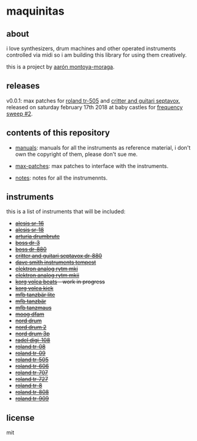 # maquinitas

## about

i love synthesizers, drum machines and other operated instruments controlled via midi so i am building this library for using them creatively.

this is a project by [aarón montoya-moraga](http://montoyamoraga.io/).

## releases


v0.0.1: max patches for [roland tr-505](https://github.com/montoyamoraga/maquinitas/blob/gh-pages/notes/roland-tr-505.md) and [critter and guitari septavox]((https://github.com/montoyamoraga/maquinitas/blob/gh-pages/notes/critter-and-guitari-septavox.md)),  released on saturday february 17th 2018 at baby castles for [frequency sweep #2](http://frequencysweep.com/).

## contents of this repository

* [manuals](https://github.com/montoyamoraga/maquinitas/tree/gh-pages/manuals): manuals for all the instruments as reference material, i don't own the copyright of them, please don't sue me.

* [max-patches](https://github.com/montoyamoraga/maquinitas/tree/gh-pages/max-patches): max patches to interface with the instruments.

* [notes](https://github.com/montoyamoraga/maquinitas/tree/gh-pages/notes): notes for all the instrumennts.

## instruments

this is a list of instruments that will be included:

* ~~[alesis sr-16](https://github.com/montoyamoraga/maquinitas/blob/gh-pages/notes/alesis-sr-16.md)~~
* ~~[alesis sr-18](https://github.com/montoyamoraga/maquinitas/blob/gh-pages/notes/alesis-sr-18.md)~~
* ~~[arturia drumbrute](https://github.com/montoyamoraga/maquinitas/blob/gh-pages/notes/arturia-drumbrute.md)~~
* ~~[boss dr-3](https://github.com/montoyamoraga/maquinitas/blob/gh-pages/notes/boss-dr-3.md)~~
* ~~[boss dr-880](https://github.com/montoyamoraga/maquinitas/blob/gh-pages/notes/boss-dr-880.md)~~
* ~~[critter and guitari septavox dr-880](https://github.com/montoyamoraga/maquinitas/blob/gh-pages/notes/critter/and-guitari-septavox.md)~~
* ~~[dave smith instruments tempest](https://github.com/montoyamoraga/maquinitas/blob/gh-pages/notes/dave-smith-instruments-tempest.md)~~
* ~~[elektron analog rytm mki](https://github.com/montoyamoraga/maquinitas/blob/gh-pages/notes/elektron-analog-rytm-mki.md)~~
* ~~[elektron analog rytm mkii](https://github.com/montoyamoraga/maquinitas/blob/gh-pages/notes/elektron-analog-rytm-mkii.md)~~
* ~~[korg volca beats](https://github.com/montoyamoraga/maquinitas/blob/gh-pages/notes/korga-volca-beats.md) - work in progress~~
* ~~[korg volca kick](https://github.com/montoyamoraga/maquinitas/blob/gh-pages/notes/korga-volca-kick.md)~~
* ~~[mfb tanzbär lite](https://github.com/montoyamoraga/maquinitas/blob/gh-pages/notes/mfb-tanzbar-lite.md)~~
* ~~[mfb tanzbär](https://github.com/montoyamoraga/maquinitas/blob/gh-pages/notes/mfb-tanzbar.md)~~
* ~~[mfb tanzmaus](https://github.com/montoyamoraga/maquinitas/blob/gh-pages/notes/mfb-tanzmaus.md)~~
* ~~[moog dfam](https://github.com/montoyamoraga/maquinitas/blob/gh-pages/notes/moog-dfam.md)~~
* ~~[nord drum](https://github.com/montoyamoraga/maquinitas/blob/gh-pages/notes/nord-drum.md)~~
* ~~[nord drum 2](https://github.com/montoyamoraga/maquinitas/blob/gh-pages/notes/nord-drum-2.md)~~
* ~~[nord drum 3p](https://github.com/montoyamoraga/maquinitas/blob/gh-pages/notes/nord-drum-3p.md)~~
* ~~[radel digi-108](https://github.com/montoyamoraga/maquinitas/blob/gh-pages/notes/radel-digi-108.md)~~
* ~~[roland tr-08](https://github.com/montoyamoraga/maquinitas/blob/gh-pages/notes/roland-tr-08.md)~~
* ~~[roland tr-09](https://github.com/montoyamoraga/maquinitas/blob/gh-pages/notes/roland-tr-09.md)~~
* ~~[roland tr-505](https://github.com/montoyamoraga/maquinitas/blob/gh-pages/notes/roland-tr-505.md)~~
* ~~[roland tr-606](https://github.com/montoyamoraga/maquinitas/blob/gh-pages/notes/roland-tr-606.md)~~
* ~~[roland tr-707](https://github.com/montoyamoraga/maquinitas/blob/gh-pages/notes/roland-tr-707.md)~~
* ~~[roland tr-727](https://github.com/montoyamoraga/maquinitas/blob/gh-pages/notes/roland-tr-727.md)~~
* ~~[roland tr-8](https://github.com/montoyamoraga/maquinitas/blob/gh-pages/notes/roland-tr-8.md)~~
* ~~[roland tr-808](https://github.com/montoyamoraga/maquinitas/blob/gh-pages/notes/roland-tr-808.md)~~
* ~~[roland tr-909](https://github.com/montoyamoraga/maquinitas/blob/gh-pages/notes/roland-tr-909.md)~~

## license

mit
